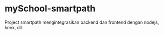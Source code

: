 # mySchool-smartpath
Project smartpath mengintegrasikan backend dan frontend dengan nodejs, knex, dll.

